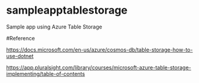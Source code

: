 # sampleapptablestorage
Sample app using Azure Table Storage

#Reference


https://docs.microsoft.com/en-us/azure/cosmos-db/table-storage-how-to-use-dotnet

https://app.pluralsight.com/library/courses/microsoft-azure-table-storage-implementing/table-of-contents
